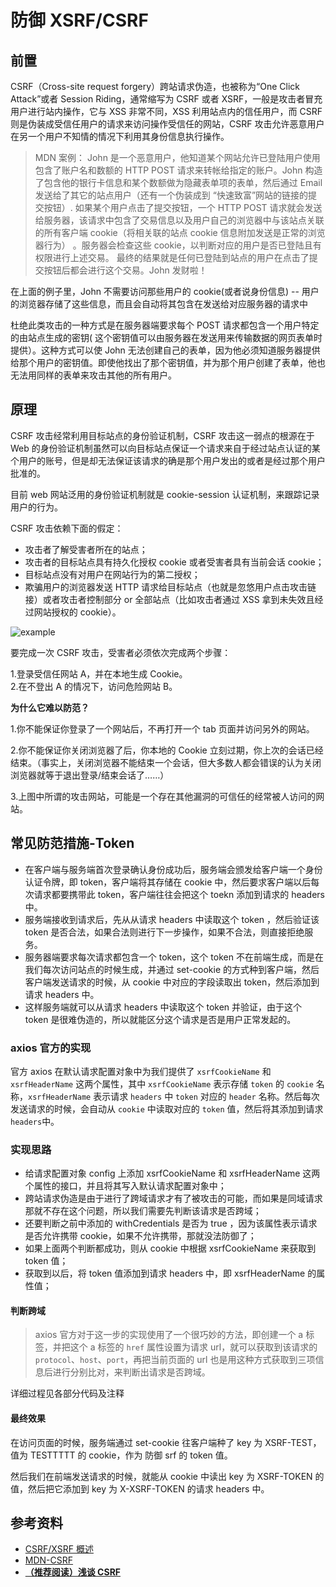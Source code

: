 # 防御 XSRF/CSRF

## 前置

CSRF（Cross-site request forgery）跨站请求伪造，也被称为“One Click Attack”或者 Session Riding，通常缩写为 CSRF 或者 XSRF，一般是攻击者冒充用户进行站内操作，它与 XSS 非常不同，XSS 利用站点内的信任用户，而 CSRF 则是伪装成受信任用户的请求来访问操作受信任的网站，CSRF 攻击允许恶意用户在另一个用户不知情的情况下利用其身份信息执行操作。

> MDN 案例：
> John 是一个恶意用户，他知道某个网站允许已登陆用户使用包含了账户名和数额的 HTTP POST 请求来转帐给指定的账户。John 构造了包含他的银行卡信息和某个数额做为隐藏表单项的表单，然后通过 Email 发送给了其它的站点用户（还有一个伪装成到 “快速致富”网站的链接的提交按钮）.
> 如果某个用户点击了提交按钮，一个 HTTP POST 请求就会发送给服务器，该请求中包含了交易信息以及用户自己的浏览器中与该站点关联的所有客户端 cookie（将相关联的站点 cookie 信息附加发送是正常的浏览器行为） 。服务器会检查这些 cookie，以判断对应的用户是否已登陆且有权限进行上述交易。
> 最终的结果就是任何已登陆到站点的用户在点击了提交按钮后都会进行这个交易。John 发财啦！

在上面的例子里，John 不需要访问那些用户的 cookie(或者说身份信息) -- 用户的浏览器存储了这些信息，而且会自动将其包含在发送给对应服务器的请求中

杜绝此类攻击的一种方式是在服务器端要求每个 POST 请求都包含一个用户特定的由站点生成的密钥( 这个密钥值可以由服务器在发送用来传输数据的网页表单时提供）。这种方式可以使 John 无法创建自己的表单，因为他必须知道服务器提供给那个用户的密钥值。即使他找出了那个密钥值，并为那个用户创建了表单，他也无法用同样的表单来攻击其他的所有用户。

## 原理

CSRF 攻击经常利用目标站点的身份验证机制，CSRF 攻击这一弱点的根源在于 Web 的身份验证机制虽然可以向目标站点保证一个请求来自于经过站点认证的某个用户的账号，但是却无法保证该请求的确是那个用户发出的或者是经过那个用户批准的。

目前 web 网站泛用的身份验证机制就是 cookie-session 认证机制，来跟踪记录用户的行为。

CSRF 攻击依赖下面的假定：

- 攻击者了解受害者所在的站点；
- 攻击者的目标站点具有持久化授权 cookie 或者受害者具有当前会话 cookie；
- 目标站点没有对用户在网站行为的第二授权；
- 欺骗用户的浏览器发送 HTTP 请求给目标站点（也就是忽悠用户点击攻击链接）或者攻击者控制部分 or 全部站点（比如攻击者通过 XSS 拿到未失效且经过网站授权的 cookie）。

![example](https://pic002.cnblogs.com/img/hyddd/200904/2009040916453171.jpg)

要完成一次 CSRF 攻击，受害者必须依次完成两个步骤：

1.登录受信任网站 A，并在本地生成 Cookie。  
2.在不登出 A 的情况下，访问危险网站 B。

**为什么它难以防范？**

1.你不能保证你登录了一个网站后，不再打开一个 tab 页面并访问另外的网站。

2.你不能保证你关闭浏览器了后，你本地的 Cookie 立刻过期，你上次的会话已经结束。（事实上，关闭浏览器不能结束一个会话，但大多数人都会错误的认为关闭浏览器就等于退出登录/结束会话了……）

3.上图中所谓的攻击网站，可能是一个存在其他漏洞的可信任的经常被人访问的网站。

## 常见防范措施-Token

- 在客户端与服务端首次登录确认身份成功后，服务端会颁发给客户端一个身份认证令牌，即 token，客户端将其存储在 cookie 中，然后要求客户端以后每次请求都要携带此 token，客户端往往会把这个 toekn 添加到请求的 headers 中。
- 服务端接收到请求后，先从从请求 headers 中读取这个 token ，然后验证该 token 是否合法，如果合法则进行下一步操作，如果不合法，则直接拒绝服务。
- 服务器端要求每次请求都包含一个 token，这个 token 不在前端生成，而是在我们每次访问站点的时候生成，并通过 set-cookie 的方式种到客户端，然后客户端发送请求的时候，从 cookie 中对应的字段读取出 token，然后添加到请求 headers 中。
- 这样服务端就可以从请求 headers 中读取这个 token 并验证，由于这个 token 是很难伪造的，所以就能区分这个请求是否是用户正常发起的。

### axios 官方的实现

官方 axios 在默认请求配置对象中为我们提供了 `xsrfCookieName` 和 `xsrfHeaderName` 这两个属性，其中 `xsrfCookieName` 表示存储 `token` 的 `cookie` 名称，`xsrfHeaderName` 表示请求 `headers` 中 `token` 对应的 `header` 名称。然后每次发送请求的时候，会自动从 `cookie` 中读取对应的 `token` 值，然后将其添加到请求 `headers`中。

### 实现思路

- 给请求配置对象 config 上添加 xsrfCookieName 和 xsrfHeaderName 这两个属性的接口，并且将其写入默认请求配置对象中；
- 跨站请求伪造是由于进行了跨域请求才有了被攻击的可能，而如果是同域请求那就不存在这个问题，所以我们需要先判断该请求是否跨域；
- 还要判断之前中添加的 withCredentials 是否为 true ，因为该属性表示请求是否允许携带 cookie，如果不允许携带，那就没法防御了；
- 如果上面两个判断都成功，则从 cookie 中根据 xsrfCookieName 来获取到 token 值；
- 获取到以后，将 token 值添加到请求 headers 中，即 xsrfHeaderName 的属性值；

#### 判断跨域

> axios 官方对于这一步的实现使用了一个很巧妙的方法，即创建一个 a 标签，并把这个 a 标签的 `href` 属性设置为请求 url，就可以获取到该请求的 `protocol`、`host`、`port`，再把当前页面的 url 也是用这种方式获取到三项信息后进行分别比对，来判断出请求是否跨域。

详细过程见各部分代码及注释

#### 最终效果

在访问页面的时候，服务端通过 set-cookie 往客户端种了 key 为 XSRF-TEST，值为 TESTTTTT 的 cookie，作为 防御 srf 的 token 值。

然后我们在前端发送请求的时候，就能从 cookie 中读出 key 为 XSRF-TOKEN 的值，然后把它添加到 key 为 X-XSRF-TOKEN 的请求 headers 中。

## 参考资料

- [CSRF/XSRF 概述](https://blog.csdn.net/weixin_38597669/article/details/90694407)
- [MDN-CSRF](<https://developer.mozilla.org/zh-CN/docs/learn/Server-side/First_steps/Website_security#跨站请求伪造_(CSRF)>)
- **[（推荐阅读）浅谈 CSRF](<https://developer.mozilla.org/zh-CN/docs/learn/Server-side/First_steps/Website_security#跨站请求伪造_(CSRF)>)**
